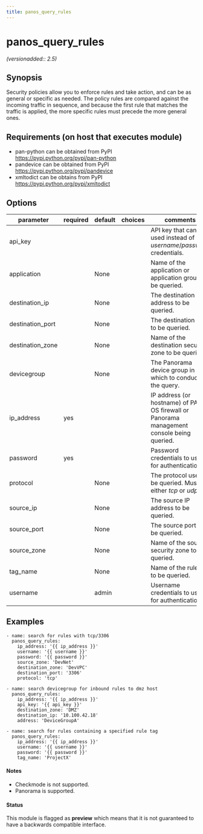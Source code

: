 ```yaml
---
title: panos_query_rules
---
```

# panos_query_rules

_(versionadded:: 2.5)_


## Synopsis

Security policies allow you to enforce rules and take action, and can be as general or specific as needed. The policy rules are compared against the incoming traffic in sequence, and because the first rule that matches the traffic is applied, the more specific rules must precede the more general ones.


## Requirements (on host that executes module)

- pan-python can be obtained from PyPI https://pypi.python.org/pypi/pan-python
- pandevice can be obtained from PyPI https://pypi.python.org/pypi/pandevice
- xmltodict can be obtains from PyPI https://pypi.python.org/pypi/xmltodict

## Options

| parameter | required | default | choices | comments |
| --- | --- | --- | --- | --- |
| api_key |  |  |  | API key that can be used instead of *username*/*password* credentials. |
| application |  | None |  | Name of the application or application group to be queried. |
| destination_ip |  | None |  | The destination IP address to be queried. |
| destination_port |  | None |  | The destination port to be queried. |
| destination_zone |  | None |  | Name of the destination security zone to be queried. |
| devicegroup |  | None |  | The Panorama device group in which to conduct the query. |
| ip_address | yes |  |  | IP address (or hostname) of PAN-OS firewall or Panorama management console being queried. |
| password | yes |  |  | Password credentials to use for authentication. |
| protocol |  | None |  | The protocol used to be queried.  Must be either *tcp* or *udp*. |
| source_ip |  | None |  | The source IP address to be queried. |
| source_port |  | None |  | The source port to be queried. |
| source_zone |  | None |  | Name of the source security zone to be queried. |
| tag_name |  | None |  | Name of the rule tag to be queried. |
| username |  | admin |  | Username credentials to use for authentication. |

## Examples

    - name: search for rules with tcp/3306
      panos_query_rules:
        ip_address: '{{ ip_address }}'
        username: '{{ username }}'
        password: '{{ password }}'
        source_zone: 'DevNet'
        destination_zone: 'DevVPC'
        destination_port: '3306'
        protocol: 'tcp'
    
    - name: search devicegroup for inbound rules to dmz host
      panos_query_rules:
        ip_address: '{{ ip_address }}'
        api_key: '{{ api_key }}'
        destination_zone: 'DMZ'
        destination_ip: '10.100.42.18'
        address: 'DeviceGroupA'
    
    - name: search for rules containing a specified rule tag
      panos_query_rules:
        ip_address: '{{ ip_address }}'
        username: '{{ username }}'
        password: '{{ password }}'
        tag_name: 'ProjectX'

#### Notes

- Checkmode is not supported.
- Panorama is supported.



#### Status

This module is flagged as **preview** which means that it is not guaranteed to have a backwards compatible interface.

